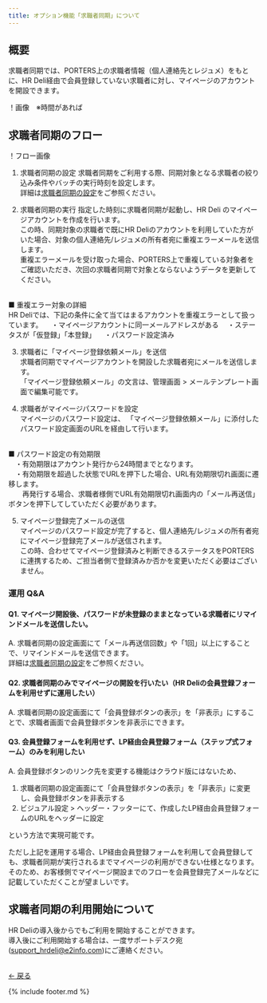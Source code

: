 ```yaml
---
title: オプション機能「求職者同期」について
---
```

## 概要
求職者同期では、PORTERS上の求職者情報（個人連絡先とレジュメ）をもとに、HR Deli経由で会員登録していない求職者に対し、マイページのアカウントを開設できます。

！画像　※時間があれば

## 求職者同期のフロー

！フロー画像

1. 求職者同期の設定
求職者同期をご利用する際、同期対象となる求職者の絞り込み条件やバッチの実行時刻を設定します。<br>
詳細は[求職者同期の設定]()をご参照ください。

2. 求職者同期の実行
指定した時刻に求職者同期が起動し、HR Deli のマイページアカウントを作成を行います。<br>
この時、同期対象の求職者で既にHR Deliのアカウントを利用していた方がいた場合、対象の個人連絡先/レジュメの所有者宛に重複エラーメールを送信します。<br>
重複エラーメールを受け取った場合、PORTERS上で重複している対象者をご確認いただき、次回の求職者同期で対象とならないようデータを更新してください。<br>
<br>
■ 重複エラー対象の詳細<br>
HR Deliでは、下記の条件に全て当てはまるアカウントを重複エラーとして扱っています。
　・マイページアカウントに同一メールアドレスがある
　・ステータスが「仮登録」「本登録」
　・パスワード設定済み

3. 求職者に「マイページ登録依頼メール」を送信<br>
求職者同期でマイページアカウントを開設した求職者宛にメールを送信します。<br>
「マイページ登録依頼メール」の文言は、管理画面 > メールテンプレート画面で編集可能です。

4. 求職者がマイページパスワードを設定<br>
マイページのパスワード設定は、 「マイページ登録依頼メール」に添付したパスワード設定画面のURLを経由して行います。<br>
<br>
■ パスワード設定の有効期限<br>
　・有効期限はアカウント発行から24時間までとなります。<br>
　・有効期限を超過した状態でURLを押下した場合、URL有効期限切れ画面に遷移します。<br>
　　再発行する場合、求職者様側でURL有効期限切れ画面内の「メール再送信」ボタンを押下してしていただく必要があります。

5. マイページ登録完了メールの送信<br>
マイページのパスワード設定が完了すると、個人連絡先/レジュメの所有者宛にマイページ登録完了メールが送信されます。<br>
この時、合わせてマイページ登録済みと判断できるステータスをPORTERSに連携するため、ご担当者側で登録済みか否かを変更いただく必要はございません。

### 運用 Q&A
#### Q1. マイページ開設後、パスワードが未登録のままとなっている求職者にリマインドメールを送信したい。 

A. 求職者同期の設定画面にて「メール再送信回数」や「1回」以上にすることで、リマインドメールを送信できます。<br>
詳細は[求職者同期の設定]()をご参照ください。<br>

#### Q2. 求職者同期のみでマイページの開設を行いたい（HR Deliの会員登録フォームを利用せずに運用したい）

A. 求職者同期の設定画面にて「会員登録ボタンの表示」を「非表示」にすることで、求職者画面で会員登録ボタンを非表示にできます。<br>

#### Q3. 会員登録フォームを利用せず、LP経由会員登録フォーム（ステップ式フォーム）のみを利用したい

A. 会員登録ボタンのリンク先を変更する機能はクラウド版にはないため、

1. 求職者同期の設定画面にて「会員登録ボタンの表示」を「非表示」に変更し、会員登録ボタンを非表示する
2. ビジュアル設定 > ヘッダー・フッターにて、作成したLP経由会員登録フォームのURLをヘッダーに設定

という方法で実現可能です。

ただし上記を運用する場合、LP経由会員登録フォームを利用して会員登録しても、求職者同期が実行されるまでマイページの利用ができない仕様となります。<br>
そのため、お客様側でマイページ開設までのフローを会員登録完了メールなどに記載していただくことが望ましいです。<br>


## 求職者同期の利用開始について
HR Deliの導入後からでもご利用を開始することができます。<br>
導入後にご利用開始する場合は、一度サポートデスク宛(<a href="mailto:support_hrdeli@e2info.com">support_hrdeli@e2info.com</a>)にご連絡ください。<br>
<br>

[← 戻る](https://e2info.github.io/hrdeli-docs/)

{% include footer.md %}